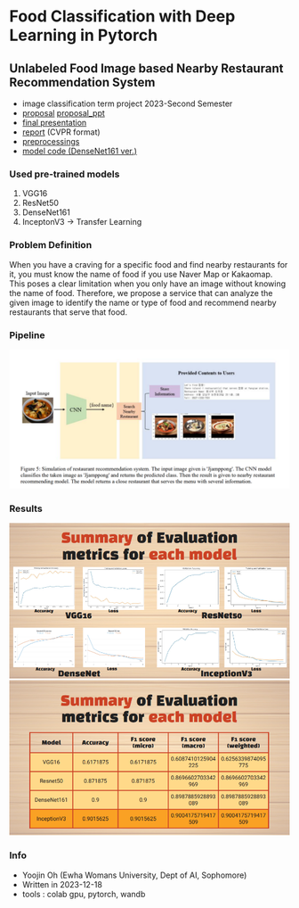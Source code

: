 # Food Classification with Deep Learning in Pytorch
## Unlabeled Food Image based Nearby Restaurant Recommendation System

- image classification term project 2023-Second Semester
- [proposal](https://github.com/finallyupper/food_classficiation/blob/main/others/Group4_proposal.pdf) [proposal_ppt](https://github.com/finallyupper/food_classficiation/blob/main/others/Group4_proposal_presentation.pdf)
- [final presentation](https://github.com/finallyupper/food_classficiation/blob/main/others/Group4_presentation.pdf)
- [report](https://github.com/finallyupper/food_classficiation/blob/main/others/Group4_report.pdf) (CVPR format)
- [preprocessings](https://github.com/finallyupper/food_classficiation/tree/main/src/data_preprocessing)
- [model code (DenseNet161 ver.)](https://github.com/finallyupper/food_classficiation/tree/main/src/model)

### Used pre-trained models ###
1. VGG16
2. ResNet50
3. DenseNet161
4. InceptonV3
-> Transfer Learning

### Problem Definition ###
When you have a craving for a specific food and find nearby restaurants for it, 
you must know the name of food if you use Naver Map or Kakaomap.
This poses a clear limitation when you only have an image without knowing the name of food.
Therefore, we propose a service that can analyze the given image to identify the 
name or type of food and recommend nearby restaurants that serve that food.
  
### Pipeline ###
![pipeline](https://github.com/finallyupper/food_classficiation/blob/main/others/img1_pipeline.png)
  
### Results ###
![evaluation](https://github.com/finallyupper/food_classficiation/blob/main/others/img2_graphs.png)
![performance_table](https://github.com/finallyupper/food_classficiation/blob/main/others/img3_table.png)

### Info ###
- Yoojin Oh (Ewha Womans University, Dept of AI, Sophomore)
- Written in 2023-12-18
- tools : colab gpu, pytorch, wandb
